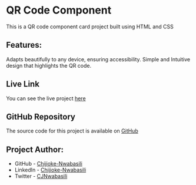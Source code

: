 # QR Code Component

This is a QR code component card project built using HTML and CSS

## Features:

Adapts beautifully to any device, ensuring accessibility.
Simple and Intuitive design that highlights the QR code.

## Live Link

You can see the live project [here](https://chijioke-nwabasili.github.io/qr-code-component/)

## GitHub Repository

The source code for this project is available on [GitHub](https://github.com/chijioke-nwabasili/qr-code-component)

## Project Author:

- GitHub - [Chijioke-Nwabasili](https://github.com/chijioke-nwabasili)
- LinkedIn - [Chijioke-Nwabasili](https://www.linkedin.com/in/chijioke-nwabasili)
- Twitter - [CJNwabasili](https://www.x.com/CJNwabasili_)
